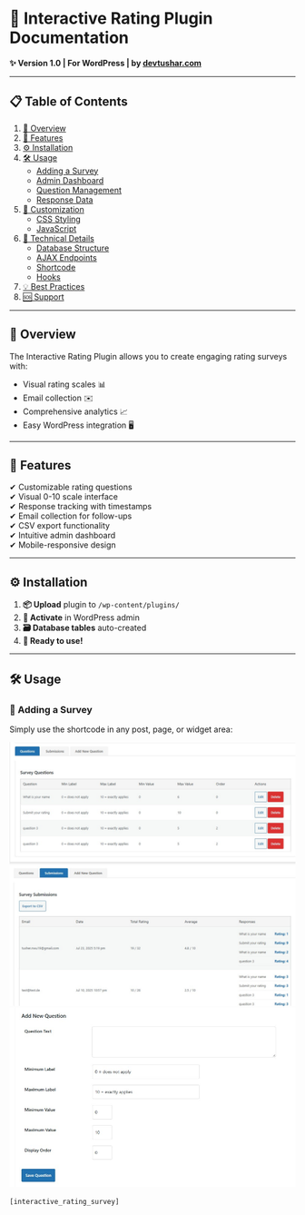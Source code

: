 # 📌 Interactive Rating Plugin Documentation  
**✨ Version 1.0 | For WordPress | by [devtushar.com](https://devtushar.com)**  

---

## 📋 Table of Contents  
1. [🌟 Overview](#-overview)  
2. [🚀 Features](#-features)  
3. [⚙️ Installation](#️-installation)  
4. [🛠️ Usage](#️-usage)  
   - [Adding a Survey](#-adding-a-survey)  
   - [Admin Dashboard](#-admin-dashboard)  
   - [Question Management](#-question-management)  
   - [Response Data](#-response-data)  
5. [🎨 Customization](#-customization)  
   - [CSS Styling](#-css-styling)  
   - [JavaScript](#-javascript)  
6. [🧠 Technical Details](#-technical-details)  
   - [Database Structure](#-database-structure)  
   - [AJAX Endpoints](#-ajax-endpoints)  
   - [Shortcode](#-shortcode)  
   - [Hooks](#-hooks)  
7. [💡 Best Practices](#-best-practices)  
8. [🆘 Support](#-support)  

---

## 🌟 Overview  
The Interactive Rating Plugin allows you to create engaging rating surveys with:  
- Visual rating scales 📊  
- Email collection ✉️  
- Comprehensive analytics 📈  
- Easy WordPress integration 🖥️  

---

## 🚀 Features  
✔ Customizable rating questions  
✔ Visual 0-10 scale interface  
✔ Response tracking with timestamps  
✔ Email collection for follow-ups  
✔ CSV export functionality  
✔ Intuitive admin dashboard  
✔ Mobile-responsive design  

---

## ⚙️ Installation  
1. **📦 Upload** plugin to `/wp-content/plugins/`  
2. **🔌 Activate** in WordPress admin  
3. **🗃️ Database tables** auto-created  
4. **🎉 Ready to use!**  

---

## 🛠️ Usage  

### 📝 Adding a Survey  
Simply use the shortcode in any post, page, or widget area:  


![Screenshot 1](https://raw.githubusercontent.com/satcse19/interactive-rating-plugin/1ee73b929b73aa3493ab4e24ff32d08164d2aa61/Screenshot_1.jpg)
![Screenshot 2](https://raw.githubusercontent.com/satcse19/interactive-rating-plugin/1ee73b929b73aa3493ab4e24ff32d08164d2aa61/Screenshot_2.jpg)
![Screenshot 3](https://raw.githubusercontent.com/satcse19/interactive-rating-plugin/1ee73b929b73aa3493ab4e24ff32d08164d2aa61/Screenshot_3.jpg)
```html
[interactive_rating_survey]




